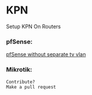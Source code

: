 # KPN
Setup KPN On Routers

### pfSense:
[pfSense without separate tv vlan](obsidian://open?vault=KPN&file=pfSense)


### Mikrotik:














```
Contribute?
Make a pull request
```


